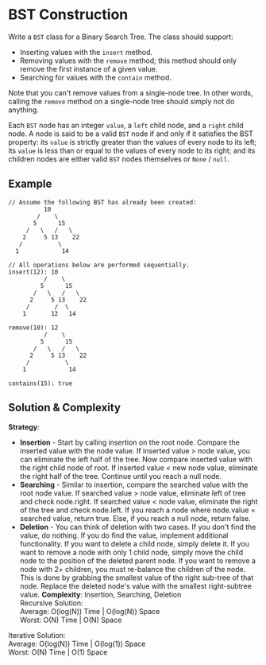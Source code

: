 # BST Construction  
Write a `BST` class for a Binary Search Tree. The class should support:  
- Inserting values with the `insert` method.  
- Removing values with the `remove` method; this method should only remove the first instance of a given value.  
- Searching for values with the `contain` method.  

Note that you can't remove values from a single-node tree. In other words, calling the `remove` method on a single-node tree should simply not do anything.  

Each `BST` node has an integer `value`, a `left` child node, and a `right` child node. A node is said to be a valid `BST` node if and only if it satisfies the BST property: its `value` is strictly greater than the values of every node to its left; its `value` is less than or equal to the values of every node to its right; and its children nodes are either valid `BST` nodes themselves or `None` / `null`.  
## Example  
```
// Assume the following BST has already been created:
          10
        /    \
       5      15
     /   \   /   \
    2     5 13    22
   /          \
  1            14
  
// All operations below are performed sequentially.
insert(12): 10
          /    \
         5      15
       /   \   /   \
      2     5 13    22
     /       /  \
    1       12   14

remove(10): 12
          /    \
         5      15
       /   \   /   \
      2     5 13    22
     /          \
    1            14

contains(15): true
```

## Solution & Complexity  
__Strategy__:  
* __Insertion__ - Start by calling insertion on the root node. Compare the inserted value with the node value. If inserted value > node value, you can eliminate the left half of the tree. Now compare inserted value with the right child node of root. If inserted value < new node value, eliminate the right half of the tree. Continue until you reach a null node.  
* __Searching__ - Similar to insertion, compare the searched value with the root node value. If searched value > node value, eliminate left of tree and check node.right. If searched value < node value, eliminate the right of the tree and check node.left. If you reach a node where node.value = searched value, return true. Else, if you reach a null node, return false.
* __Deletion__ - You can think of deletion with two cases. If you don't find the value, do nothing. If you do find the value, implement additional functionality. If you want to delete a child node, simply delete it. If you want to remove a node with only 1 child node, simply move the child node to the position of the deleted parent node. If you want to remove a node with 2+ children, you must re-balance the children of the node. This is done by grabbing the smallest value of the right sub-tree of that node. Replace the deleted node's value with the smallest right-subtree value. 
__Complexity__: Insertion, Searching, Deletion  
Recursive Solution:  
Average: O(log(N)) Time | O(log(N)) Space  
Worst: O(N) Time | O(N) Space  

Iterative Solution:  
Average: O(log(N)) Time | O(log(1)) Space  
Worst: O(N) Time | O(1) Space  
